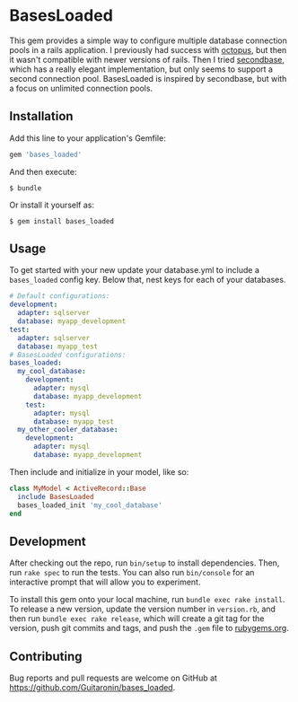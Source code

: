 # BasesLoaded

This gem provides a simple way to configure multiple database connection pools in a rails application. I previously had success with [octopus](https://github.com/thiagopradi/octopus), but then it wasn't compatible with newer versions of rails. Then I tried [secondbase](https://github.com/customink/secondbase), which has a really elegant implementation, but only seems to support a second connection pool. BasesLoaded is inspired by secondbase, but with a focus on unlimited connection pools.

## Installation

Add this line to your application's Gemfile:

```ruby
gem 'bases_loaded'
```

And then execute:

    $ bundle

Or install it yourself as:

    $ gem install bases_loaded

## Usage

To get started with your new update your database.yml to include a `bases_loaded` config key. Below that, nest keys for each of your databases.

```yaml
# Default configurations:
development:
  adapter: sqlserver
  database: myapp_development
test:
  adapter: sqlserver
  database: myapp_test
# BasesLoaded configurations:
bases_loaded:
  my_cool_database:
    development:
      adapter: mysql
      database: myapp_development
    test:
      adapter: mysql
      database: myapp_test
  my_other_cooler_database:
    development:
      adapter: mysql
      database: myapp_development
```

Then include and initialize in your model, like so:

```ruby
class MyModel < ActiveRecord::Base
  include BasesLoaded
  bases_loaded_init 'my_cool_database'
end
```

## Development

After checking out the repo, run `bin/setup` to install dependencies. Then, run `rake spec` to run the tests. You can also run `bin/console` for an interactive prompt that will allow you to experiment.

To install this gem onto your local machine, run `bundle exec rake install`. To release a new version, update the version number in `version.rb`, and then run `bundle exec rake release`, which will create a git tag for the version, push git commits and tags, and push the `.gem` file to [rubygems.org](https://rubygems.org).

## Contributing

Bug reports and pull requests are welcome on GitHub at https://github.com/Guitaronin/bases_loaded.
